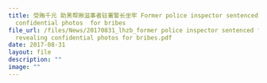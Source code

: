 ```yaml
---
title: 受贿千元 助黑帮揪滋事者驻署警长坐牢 Former police inspector sentenced for revealing
  confidential photos  for bribes
file_url: /files/News/20170831_lhzb_former police inspector sentenced for
  revealing confidential photos for bribes.pdf
date: 2017-08-31
layout: file
description: ""
image: ""
---
```


